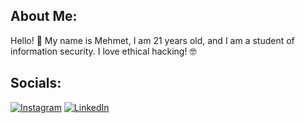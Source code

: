 ## About Me:
Hello! 👋 My name is Mehmet, I am 21 years old, and I am a student of information security. I love ethical hacking! 🤓


## Socials:
[![Instagram](https://img.shields.io/badge/Instagram-%23E4405F.svg?logo=Instagram&logoColor=white)](https://instagram.com/mehmetgokell) [![LinkedIn](https://img.shields.io/badge/LinkedIn-%230077B5.svg?logo=linkedin&logoColor=white)](https://linkedin.com/in/mehmetgokel) 
